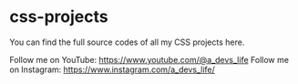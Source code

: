 # css-projects
You can find the full source codes of all my CSS projects here.

Follow me on YouTube: https://www.youtube.com/@a_devs_life
Follow me on Instagram: https://www.instagram.com/a_devs_life/
